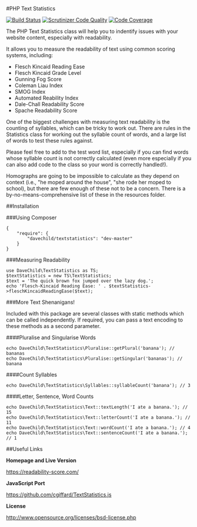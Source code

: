 #PHP Text Statistics

[![Build Status](https://travis-ci.org/DaveChild/Text-Statistics.svg?branch=master)](https://travis-ci.org/DaveChild/Text-Statistics) [![Scrutinizer Code Quality](https://scrutinizer-ci.com/g/DaveChild/Text-Statistics/badges/quality-score.png?b=master)](https://scrutinizer-ci.com/g/DaveChild/Text-Statistics/?branch=master) [![Code Coverage](https://scrutinizer-ci.com/g/DaveChild/Text-Statistics/badges/coverage.png?b=master)](https://scrutinizer-ci.com/g/DaveChild/Text-Statistics/?branch=master)

The PHP Text Statistics class will help you to indentify issues with your website content, especially with readability.

It allows you to measure the readability of text using common scoring systems, including:
* Flesch Kincaid Reading Ease
* Flesch Kincaid Grade Level
* Gunning Fog Score
* Coleman Liau Index
* SMOG Index
* Automated Reability Index
* Dale-Chall Readability Score
* Spache Readability Score

One of the biggest challenges with measuring text readability is the counting of syllables, which can be tricky to work out. There are rules in the Statistics class for working out the syllable count of words, and a large list of words to test these rules against.

Please feel free to add to the test word list, especially if you can find words whose syllable count is not correctly calculated (even more especially if you can also add code to the class so your word is correctly handled!).

Homographs are going to be impossible to calculate as they depend on context (i.e., "he moped around the house", "she rode her moped to school), but there are few enough of these not to be a concern. There is a by-no-means-comprehensive list of these in the resources folder.

##Installation

###Using Composer

    {
        "require": {
            "davechild/textstatistics": "dev-master"
        }
    }

###Measuring Readability

    use DaveChild\TextStatistics as TS;
    $textStatistics = new TS\TextStatistics;
    $text = 'The quick brown fox jumped over the lazy dog.';
    echo 'Flesch-Kincaid Reading Ease: ' . $textStatistics->fleschKincaidReadingEase($text);

###More Text Shenanigans!

Included with this package are several classes with static methods which can be called independently. If required, you can pass a text encoding to these methods as a second parameter.

####Pluralise and Singularise Words

    echo DaveChild\TextStatistics\Pluralise::getPlural('banana'); // bananas
    echo DaveChild\TextStatistics\Pluralise::getSingular('bananas'); // banana

####Count Syllables

    echo DaveChild\TextStatistics\Syllables::syllableCount('banana'); // 3

####Letter, Sentence, Word Counts

    echo DaveChild\TextStatistics\Text::textLength('I ate a banana.'); // 15
    echo DaveChild\TextStatistics\Text::letterCount('I ate a banana.'); // 11
    echo DaveChild\TextStatistics\Text::wordCount('I ate a banana.'); // 4
    echo DaveChild\TextStatistics\Text::sentenceCount('I ate a banana.'); // 1

##Useful Links

**Homepage and Live Version**

https://readability-score.com/

**JavaScript Port**

https://github.com/cgiffard/TextStatistics.js

**License**

http://www.opensource.org/licenses/bsd-license.php

